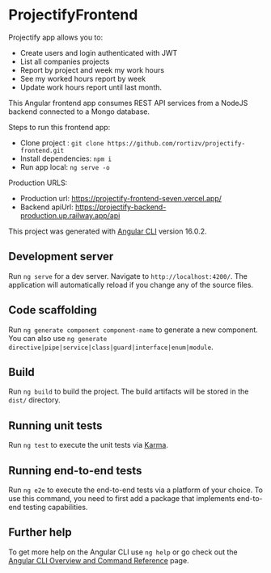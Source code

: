 # ProjectifyFrontend

Projectify app allows you to:

- Create users and login authenticated with JWT
- List all companies projects
- Report by project and week my work hours
- See my worked hours report by week
- Update work hours report until last month.

This Angular frontend app consumes REST API services from a NodeJS backend connected to a Mongo database.

Steps to run this frontend app:
- Clone project : ```git clone https://github.com/rortizv/projectify-frontend.git```
- Install dependencies: ```npm i```
- Run app local: ```ng serve -o```


Production URLS:
- Production url: https://projectify-frontend-seven.vercel.app/
- Backend apiUrl: https://projectify-backend-production.up.railway.app/api


This project was generated with [Angular CLI](https://github.com/angular/angular-cli) version 16.0.2.

## Development server

Run `ng serve` for a dev server. Navigate to `http://localhost:4200/`. The application will automatically reload if you change any of the source files.

## Code scaffolding

Run `ng generate component component-name` to generate a new component. You can also use `ng generate directive|pipe|service|class|guard|interface|enum|module`.

## Build

Run `ng build` to build the project. The build artifacts will be stored in the `dist/` directory.

## Running unit tests

Run `ng test` to execute the unit tests via [Karma](https://karma-runner.github.io).

## Running end-to-end tests

Run `ng e2e` to execute the end-to-end tests via a platform of your choice. To use this command, you need to first add a package that implements end-to-end testing capabilities.

## Further help

To get more help on the Angular CLI use `ng help` or go check out the [Angular CLI Overview and Command Reference](https://angular.io/cli) page.
